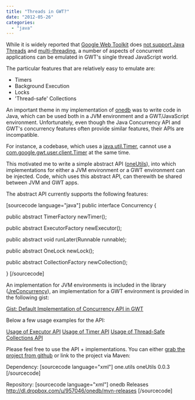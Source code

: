 ```yaml
---
title: "Threads in GWT?"
date: "2012-05-26"
categories: 
  - "java"
---
```


While it is widely reported that [Google Web Toolkit](https://developers.google.com/web-toolkit/ "Google Web Toolkit") does [not support Java Threads](http://stackoverflow.com/questions/2590850/threading-in-gwt-client "Threading in GWT") and [multi-threading](http://groups.google.com/group/google-web-toolkit/browse_thread/thread/2e76af2687b8ecda?pli=1 "java.lang.Thread in GWT"), a number of aspects of concurrent applications can be emulated in GWT's single thread JavaScript world.

The particular features that are relatively easy to emulate are:

- Timers
- Background Execution
- Locks
- 'Thread-safe' Collections

An important theme in my implementation of [onedb](http://www.onedb.de/ "onedb") was to write code in Java, which can be used both in a JVM environment and a GWT/JavaScript environment. Unfortunately, even though the Java Concurrency API and GWT's concurrency features often provide similar features, their APIs are incompatible.

For instance, a codebase, which uses a [java.util.Timer](http://docs.oracle.com/javase/6/docs/api/java/util/Timer.html "Java Timer"), cannot use a [com.google.gwt.user.client.Timer](http://google-web-toolkit.googlecode.com/svn/javadoc/latest/com/google/gwt/user/client/Timer.html "Timer in GWT") at the same time.

This motivated me to write a simple abstract API ([oneUtils](https://github.com/mxro/oneUtils "oneUtils: Concurrency API for JRE/GWT")), into which implementations for either a JVM environment or a GWT environment can be injected. Code, which uses this abstract API, can therewith be shared between JVM and GWT apps.

The abstract API currently supports the following features:

\[sourcecode language="java"\] public interface Concurrency {

public abstract TimerFactory newTimer();

public abstract ExecutorFactory newExecutor();

public abstract void runLater(Runnable runnable);

public abstract OneLock newLock();

public abstract CollectionFactory newCollection();

} \[/sourcecode\]

An implementation for JVM environments is included in the library ([JreConcurrency](https://github.com/mxro/oneUtils/blob/master/oneUtils/src/main/java/one/utils/jre/concurrent/JreConcurrency.java "Concurrency API Implementation for JRE Environment")), an implementation for a GWT environment is provided in the following gist:

[Gist: Default Implementation of Concurrency API in GWT](https://gist.github.com/2791639)

Below a few usage examples for the API:

[Usage of Executor API](https://github.com/mxro/oneUtils/blob/master/oneUtils/src/test/java/one/utils/tests/ExamplesExecutors.java) [Usage of Timer API](https://github.com/mxro/oneUtils/blob/master/oneUtils/src/test/java/one/utils/tests/ExamplesTimers.java) [Usage of Thread-Safe Collections API](https://github.com/mxro/oneUtils/blob/master/oneUtils/src/test/java/one/utils/tests/ExamplesCollections.java)

Please feel free to use the API + implementations. You can either [grab the project from github](https://github.com/mxro/oneUtils "oneUtils on github") or link to the project via Maven:

Dependency: \[sourcecode language="xml"\] <dependency> <groupId>one.utils</groupId> <artifactId>oneUtils</artifactId> <version>0.0.3</version> </dependency> \[/sourcecode\]

Repository: \[sourcecode language="xml"\] <repositories> <repository> <id>onedb Releases</id> <url>http://dl.dropbox.com/u/957046/onedb/mvn-releases</url> </repository> </repositories> \[/sourcecode\]
